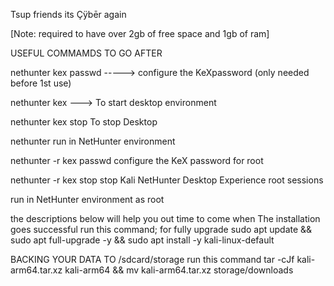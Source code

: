 Tsup friends its Çÿbēr again

[Note: required to have over 2gb of free space and 1gb of ram]

USEFUL COMMAMDS TO GO AFTER

<p>nethunter kex passwd -----> configure the KeXpassword (only needed before 1st use)</p>
<p>nethunter kex ---> To start desktop environment</p>
<p>nethunter kex stop To stop Desktop </p>
<p>nethunter <command>	run in NetHunter environment</p>
<pnethunter -r	start Kali NetHunter cli as root</p>
<p>nethunter -r kex passwd	configure the KeX password for root</p>
<p>nethunter -r kex stop	stop Kali NetHunter Desktop Experience root sessions</p>
<lnethunter -r kex kill	Kill all KeX sessions
nethunter -r <command>	run <command> in NetHunter environment as root
</l>



the descriptions below will help you out time to come
when The installation goes successful run this command;
for fully upgrade
sudo apt update && sudo apt full-upgrade -y && sudo apt install -y kali-linux-default 

BACKING YOUR DATA TO /sdcard/storage
run this command
tar -cJf kali-arm64.tar.xz kali-arm64 && mv kali-arm64.tar.xz storage/downloads

